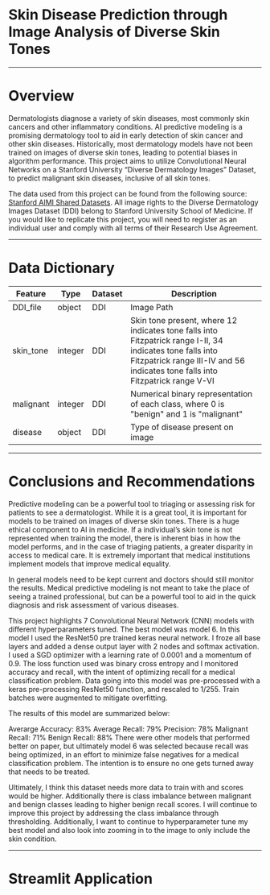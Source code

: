 # Skin Disease Prediction through Image Analysis of Diverse Skin Tones
---
# Overview 
Dermatologists diagnose a variety of skin diseases, most commonly skin cancers and other inflammatory conditions. AI predictive modeling is a promising dermatology tool to aid in early detection of skin cancer and other skin diseases. Historically, most dermatology models have not been trained on images of diverse skin tones, leading to potential biases in algorithm performance. This project aims to utilize Convolutional Neural Networks on a Stanford University “Diverse Dermatology Images” Dataset, to predict malignant skin diseases, inclusive of all skin tones. 

The data used from this project can be found from the following source: [Stanford AIMI Shared Datasets](https://stanfordaimi.azurewebsites.net/datasets/35866158-8196-48d8-87bf-50dca81df965). All image rights to the Diverse Dermatology Images Dataset (DDI) belong to Stanford University School of Medicine. If you would like to replicate this project, you will need to register as an individual user and comply with all terms of their Research Use Agreement. 

---
# Data Dictionary 
|Feature|Type|Dataset|Description|
|---|---|---|---|
|DDI_file|object|DDI|Image Path|
|skin_tone|integer|DDI|Skin tone present, where 12 indicates tone falls into Fitzpatrick range I-II, 34 indicates tone falls into Fitzpatrick range III-IV and 56 indicates tone falls into Fitzpatrick range V-VI|
|malignant|integer|DDI|Numerical binary representation of each class, where 0 is "benign" and 1 is "malignant"|
|disease|object|DDI|Type of disease present on image|

---
# Conclusions and Recommendations 
Predictive modeling can be a powerful tool to triaging or assessing risk for patients to see a dermatologist. While it is a great tool, it is important for models to be trained on images of diverse skin tones. There is a huge ethical component to AI in medicine. If a individual’s skin tone is not represented when training the model, there is inherent bias in how the model performs, and in the case of triaging patients, a greater disparity in access to medical care. It is extremely important that medical institutions implement models that improve medical equality.

In general models need to be kept current and doctors should still monitor the results. Medical predictive modeling is not meant to take the place of seeing a trained professional, but can be a powerful tool to aid in the quick diagnosis and risk assessment of various diseases.

This project highlights 7 Convolutional Neural Network (CNN) models with different hyperparameters tuned. The best model was model 6. In this model I used the ResNet50 pre trained keras neural network. I froze all base layers and added a dense output layer with 2 nodes and softmax activation. I used a SGD optimizer with a learning rate of 0.0001 and a momentum of 0.9. The loss function used was binary cross entropy and I monitored accuracy and recall, with the intent of optimizing recall for a medical classification problem. Data going into this model was pre-processed with a keras pre-processing ResNet50 function, and rescaled to 1/255. Train batches were augmented to mitigate overfitting.

The results of this model are summarized below:

Averarge Accuracy: 83%
Average Recall: 79%
Precision: 78%
Malignant Recall: 71%
Benign Recall: 88%
There were other models that performed better on paper, but ultimately model 6 was selected because recall was being optimized, in an effort to minimize false negatives for a medical classification problem. The intention is to ensure no one gets turned away that needs to be treated.

Ultimately, I think this dataset needs more data to train with and scores would be higher. Additionally there is class imbalance between malignant and benign classes leading to higher benign recall scores. I will continue to improve this project by addressing the class imbalance through thresholding. Additionally, I want to continue to hyperparameter tune my best model and also look into zooming in to the image to only include the skin condition.

---
# Streamlit Application 
